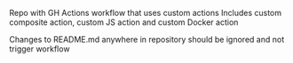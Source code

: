 Repo with GH Actions workflow that uses custom actions
Includes custom composite action, custom JS action and custom Docker action

Changes to README.md anywhere in repository should be ignored and not trigger workflow